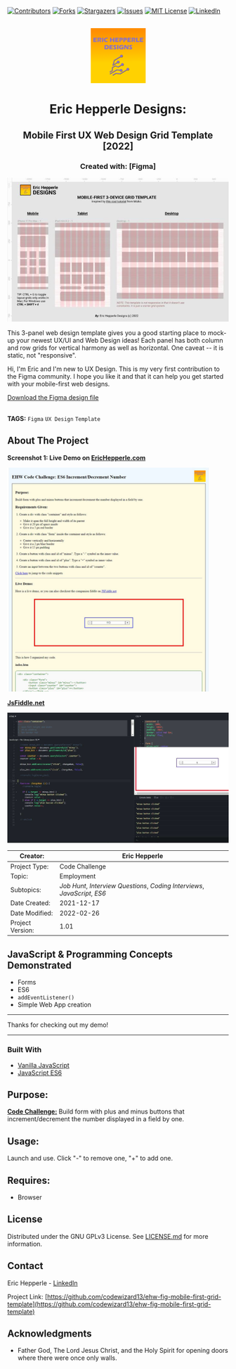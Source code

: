 <div id="top"></div>
<!--
*** Readme.md by Eric L. Hepperle
*** Inspired by the Best-README-Template at:
*** https://github.com/othneildrew/Best-README-Template
*** Date Created: 02/26/22
-->

<!-- PROJECT SHIELDS -->
<!--
*** I'm using markdown "reference style" links for readability.
*** Reference links are enclosed in brackets [ ] instead of parentheses ( ).
*** See the bottom of this document for the declaration of the reference variables
*** for contributors-url, forks-url, etc. This is an optional, concise syntax you may use.
*** https://www.markdownguide.org/basic-syntax/#reference-style-links
-->
[![Contributors][contributors-shield]][contributors-url]
[![Forks][forks-shield]][forks-url]
[![Stargazers][stars-shield]][stars-url]
[![Issues][issues-shield]][issues-url]
[![MIT License][license-shield]][license-url]
[![LinkedIn][linkedin-shield]][linkedin-url]

<!-- PROJECT LOGO -->
<br />

<div align="center">
  <a href="https://erichepperle.com">
    <img src="pix/logo-eric-hepperle-designs.png" alt="Logo">
  </a>
</div>


<h1 align="center">Eric Hepperle Designs:</h1>

<h2 align="center">Mobile First UX Web Design Grid Template [2022]</h2>

<h3 align="center">Created with: [Figma]</h3>

<img src="pix\ehd-ss-mobile-first-template-01.jpg" title="Mobile First UX Web Design Grid Template [2022]">


This 3-panel web design template gives you a good starting place to mock-up your newest UX/UI and Web Design ideas! Each panel has both column and row grids for vertical harmony as well as horizontal. One caveat -- it is static, not "responsive".

Hi, I'm Eric and I'm new to UX Design. This is my very first contribution to the Figma community. I hope you like it and that it can help you get started with your mobile-first web designs.

<section>
    <a href="EHD_20220225_FGM_RespGrid_3Panel_MobileFirst_01.01.fig">Download the Figma design file</a>
</section>

<br>

<!-- TAGS -->
**TAGS:** `Figma` `UX Design` `Template`


<!-- TABLE OF CONTENTS could go here -->

<!-- ABOUT THE PROJECT -->

## About The Project

**Screenshot 1: Live Demo on <a href="https://erichepperle.com/sub/code-challenge/ehw-fig-mobile-first-grid-template/" target="_blank">EricHepperle.com**</a>

<img src="pix/ehdss-ehw-codechal-es6-incdec-01.jpg" title="demo screenshot" alt="demo screenshot" style="width: clamp(320px,48vw,600px); height: auto">

**[JsFiddle.net][fiddle-url]**

[![JSFiddle Screenshot][product-screenshot]][fiddle-url]

| Creator:         | Eric Hepperle                                                |
| ---------------- | ------------------------------------------------------------ |
| Project Type:    | Code Challenge                                               |
| Topic:           | Employment                                                   |
| Subtopics:       | *Job Hunt*, *Interview Questions*, *Coding Interviews*, *JavaScript*, *ES6* |
| Date Created:    | 2021-12-17                                                   |
| Date Modified:   | 2022-02-26                                                           |
| Project Version: | 1.01                                                         |

## JavaScript & Programming Concepts Demonstrated
* Forms
* ES6
* `addEventListener()`
* Simple Web App creation

---

Thanks for checking out my demo!

---

### Built With

* [Vanilla JavaScript](https://thisinterestsme.com/vanilla-javascript/)
* [JavaScript ES6](https://exploringjs.com/es6/)

<!-- GETTING STARTED -->

## Purpose:

**<u>Code Challenge:</u>** Build form with plus and minus buttons that increment/decrement the number displayed in a field by one.

## Usage:

Launch and use. Click "-" to remove one, "+" to add one.

## Requires:

* Browser

<!-- LICENSE -->
## License

Distributed under the GNU GPLv3 License. See [LICENSE.md](LICENSE.md) for more information.

<!-- CONTACT -->

## Contact

Eric Hepperle - [LinkedIn][linkedin-url]

Project Link: [https://github.com/codewizard13/ehw-fig-mobile-first-grid-template](https://github.com/codewizard13/ehw-fig-mobile-first-grid-template)

<!-- ACKNOWLEDGMENTS -->

## Acknowledgments

* Father God, The Lord Jesus Christ, and the Holy Spirit for opening doors where there were once only walls.

<!-- MARKDOWN LINKS & IMAGES -->
<!-- https://www.markdownguide.org/basic-syntax/#reference-style-links -->
[contributors-shield]: https://img.shields.io/github/contributors/codewizard13/ehw-fig-mobile-first-grid-template.svg?style=for-the-badge
[contributors-url]: https://github.com/codewizard13/ehw-fig-mobile-first-grid-template/graphs/contributors
[forks-shield]: https://img.shields.io/github/forks/codewizard13/ehw-fig-mobile-first-grid-template.svg?style=for-the-badge
[forks-url]: https://github.com/codewizard13/ehw-fig-mobile-first-grid-template/network/members
[stars-shield]: https://img.shields.io/github/stars/codewizard13/ehw-fig-mobile-first-grid-template.svg?style=for-the-badge
[stars-url]: https://github.com/codewizard13/ehw-fig-mobile-first-grid-template/stargazers
[issues-shield]: https://img.shields.io/github/issues/codewizard13/ehw-fig-mobile-first-grid-template.svg?style=for-the-badge
[issues-url]: https://github.com/codewizard13/ehw-fig-mobile-first-grid-template/issues
[license-shield]: https://img.shields.io/github/license/codewizard13/ehw-fig-mobile-first-grid-template.svg?style=for-the-badge
[license-url]: https://github.com/codewizard13/ehw-fig-mobile-first-grid-template/blob/master/LICENSE.txt
[linkedin-shield]: https://img.shields.io/badge/-LinkedIn-black.svg?style=for-the-badge&logo=linkedin&colorB=555
[linkedin-url]: https://linkedin.com/in/erichepperle
[product-screenshot]: https://github.com/codewizard13/ehw-fig-mobile-first-grid-template/blob/master/pix/screenshot_fiddle.jpg
[fiddle-url]: https://jsfiddle.net/codeslayer2010/hmxrq7uj
